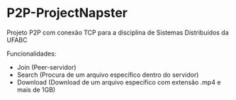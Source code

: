 # P2P-ProjectNapster
Projeto P2P com conexão TCP para a disciplina de Sistemas Distribuídos da UFABC

Funcionalidades:
- Join (Peer-servidor)
- Search (Procura de um arquivo específico dentro do servidor)
- Download (Download de um arquivo específico com extensão .mp4 e mais de 1GB)
